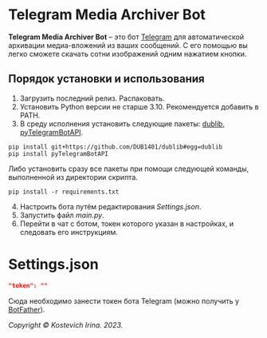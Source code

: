 # Telegram Media Archiver Bot
**Telegram Media Archiver Bot** – это бот [Telegram](https://telegram.org) для автоматической архивации медиа-вложений из ваших сообщений. С его помощью вы легко сможете скачать сотни изображений одним нажатием кнопки.

## Порядок установки и использования
1. Загрузить последний релиз. Распаковать.
2. Установить Python версии не старше 3.10. Рекомендуется добавить в PATH.
3. В среду исполнения установить следующие пакеты: [dublib](https://github.com/DUB1401/dublib), [pyTelegramBotAPI](https://github.com/eternnoir/pyTelegramBotAPI).
```
pip install git+https://github.com/DUB1401/dublib#egg=dublib
pip install pyTelegramBotAPI
```
Либо установить сразу все пакеты при помощи следующей команды, выполненной из директории скрипта.
```
pip install -r requirements.txt
```
4. Настроить бота путём редактирования _Settings.json_.
5. Запустить файл _main.py_.
6. Перейти в чат с ботом, токен которого указан в настройках, и следовать его инструкциям.

# Settings.json
```JSON
"token": ""
```
Сюда необходимо занести токен бота Telegram (можно получить у [BotFather](https://t.me/BotFather)).

_Copyright © Kostevich Irina. 2023._
